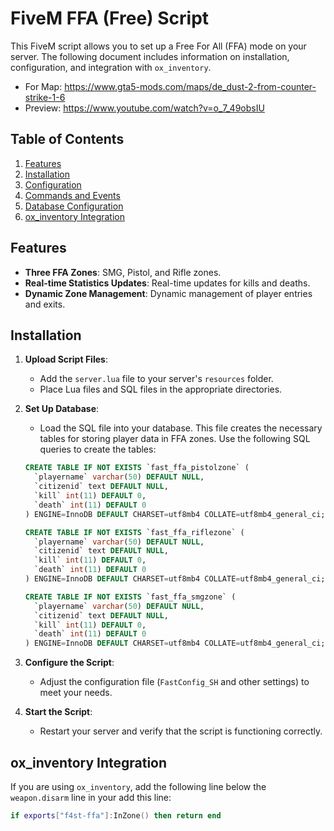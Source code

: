 

# FiveM FFA (Free) Script

This FiveM script allows you to set up a Free For All (FFA) mode on your server. The following document includes information on installation, configuration, and integration with `ox_inventory`.

- For Map: https://www.gta5-mods.com/maps/de_dust-2-from-counter-strike-1-6
- Preview: https://www.youtube.com/watch?v=o_7_49obsIU

## Table of Contents

1. [Features](#features)
2. [Installation](#installation)
3. [Configuration](#configuration)
4. [Commands and Events](#commands-and-events)
5. [Database Configuration](#database-configuration)
6. [ox_inventory Integration](#ox_inventory-integration)

## Features

- **Three FFA Zones**: SMG, Pistol, and Rifle zones.
- **Real-time Statistics Updates**: Real-time updates for kills and deaths.
- **Dynamic Zone Management**: Dynamic management of player entries and exits.


## Installation

1. **Upload Script Files**:
   - Add the `server.lua` file to your server's `resources` folder.
   - Place Lua files and SQL files in the appropriate directories.

2. **Set Up Database**:
   - Load the SQL file into your database. This file creates the necessary tables for storing player data in FFA zones. Use the following SQL queries to create the tables:
   
   ```sql
   CREATE TABLE IF NOT EXISTS `fast_ffa_pistolzone` (
     `playername` varchar(50) DEFAULT NULL,
     `citizenid` text DEFAULT NULL,
     `kill` int(11) DEFAULT 0,
     `death` int(11) DEFAULT 0
   ) ENGINE=InnoDB DEFAULT CHARSET=utf8mb4 COLLATE=utf8mb4_general_ci;

   CREATE TABLE IF NOT EXISTS `fast_ffa_riflezone` (
     `playername` varchar(50) DEFAULT NULL,
     `citizenid` text DEFAULT NULL,
     `kill` int(11) DEFAULT 0,
     `death` int(11) DEFAULT 0
   ) ENGINE=InnoDB DEFAULT CHARSET=utf8mb4 COLLATE=utf8mb4_general_ci;

   CREATE TABLE IF NOT EXISTS `fast_ffa_smgzone` (
     `playername` varchar(50) DEFAULT NULL,
     `citizenid` text DEFAULT NULL,
     `kill` int(11) DEFAULT 0,
     `death` int(11) DEFAULT 0
   ) ENGINE=InnoDB DEFAULT CHARSET=utf8mb4 COLLATE=utf8mb4_general_ci;
   ```

3. **Configure the Script**:
   - Adjust the configuration file (`FastConfig_SH` and other settings) to meet your needs.

4. **Start the Script**:
   - Restart your server and verify that the script is functioning correctly.


## ox_inventory Integration

If you are using `ox_inventory`, add the following line below the `weapon.disarm` line in your add this line:
```lua
if exports["f4st-ffa"]:InZone() then return end
```

